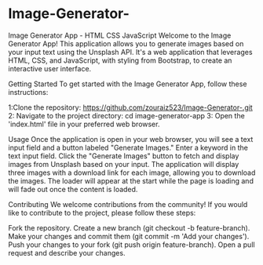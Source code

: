 # Image-Generator-
Image Generator App  - HTML CSS JavaScript
Welcome to the Image Generator App! This application allows you to generate images based on your input text using the Unsplash API. It's a web application that leverages HTML, CSS, and JavaScript, with styling from Bootstrap, to create an interactive user interface.

Getting Started
To get started with the Image Generator App, follow these instructions:

1:Clone the repository: 
https://github.com/zouraiz523/Image-Generator-.git
2: Navigate to the project directory:
cd image-generator-app
3: Open the 'index.html' file in your preferred web browser.

Usage
Once the application is open in your web browser, you will see a text input field and a button labeled "Generate Images."
Enter a keyword in the text input field.
Click the "Generate Images" button to fetch and display images from Unsplash based on your input.
The application will display three images with a download link for each image, allowing you to download the images.
The loader will appear at the start while the page is loading and will fade out once the content is loaded.

Contributing
We welcome contributions from the community! If you would like to contribute to the project, please follow these steps:

Fork the repository.
Create a new branch (git checkout -b feature-branch).
Make your changes and commit them (git commit -m 'Add your changes').
Push your changes to your fork (git push origin feature-branch).
Open a pull request and describe your changes.
